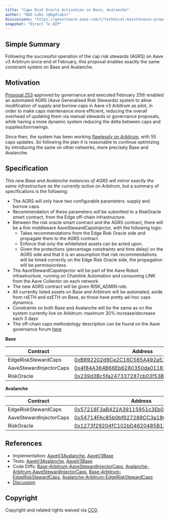 ```yaml
---
title: "Caps Risk Oracle Activation on Base, Avalanche"
author: "BGD Labs (@bgdlabs)"
discussions: "https://governance.aave.com/t/technical-maintenance-proposals/15274/78"
snapshot: "Direct To AIP"
---
```


## Simple Summary

Following the successful operation of the cap risk stewards (AGRS) on Aave v3 Arbitrum since end of February, this proposal enables exactly the same constraint system on Base and Avalanche.

## Motivation

[Proposal 253](https://vote.onaave.com/proposal/?proposalId=253) approved by governance and executed February 25th enabled an automated AGRS (Aave Generalised Risk Stewards) system to allow modification of supply and borrow caps in Aave v3 Arbitrum as pilot, in order to make caps maintenance more efficient, reducing the overall overhead of updating them via manual stewards or governance proposals, while having a more dynamic system reducing the delta between caps and supplies/borrowings.

Since then, the system has been working [flawlessly on Arbitrum](https://governance.aave.com/t/chaos-labs-monthly-community-update/11174/26?u=chaoslabs#p-55100-supply-and-borrow-caps-7), with 55 caps updates. So following the plan it is reasonable to continue optimizing by introducing the same on other networks, more precisely Base and Avalanche.

## Specification

_This new Base and Avalanche instances of AGRS will mirror exactly the same infrastructure as the currently active on Arbitrum_, but a summary of specifications is the following:

- The AGRS will only have two configurable parameters: supply and borrow caps.
- Recommendation of these parameters will be submitted to a RiskOracle smart contract, from the Edge off-chain infrastructure.
- Between the risk oracle smart contract and the AGRS contract, there will be a thin middleware AaveStewardCapsInjector, with the following logic:
  - Takes recommendations from the Edge Risk Oracle side and propagate them to the AGRS contract.
  - Enforce that only the whitelisted assets can be acted upon.
  - Given the protections (percentage constraints and time delay) on the AGRS side and that it is an assumption that risk recommendations will be timed correctly on the Edge Risk Oracle side, the propagation will be permissionless.
- The AaveStewardCapsInjector will be part of the Aave Robot infrastructure, running on Chainlink Automation and consuming LINK from the Aave Collector on each network.
- The new AGRS contract will be given RISK_ADMIN role.
- All currently listed assets on Base and Arbitrum will be automated, aside from rsETH and ezETH on Base, as those have pretty ad-hoc caps dynamics.
- Constraints on both Base and Avalanche will be the same as on the system currently live on Arbitrum: maximum 30% increase/decrease each 3 days
- The off-chain caps methodology description can be found on the Aave governance forum [here](https://governance.aave.com/t/arfc-supply-and-borrow-cap-risk-oracle-activation/20834)

**Base**

| Contract                | Address                                                                                                                    |
| ----------------------- | -------------------------------------------------------------------------------------------------------------------------- |
| EdgeRiskStewardCaps     | [0xB892202d9Ce2C16C565A492a5168689b215Eb269](https://basescan.org/address/0xB892202d9Ce2C16C565A492a5168689b215Eb269#code) |
| AaveStewardInjectorCaps | [0x4f84A364B66Eb6280350da011829a6BD02B4712f](https://basescan.org/address/0x4f84A364B66Eb6280350da011829a6BD02B4712f#code) |
| RiskOracle              | [0x239d3Bc5fa247337287cb03f53B8bc63DBBc332D](https://basescan.org/address/0x239d3Bc5fa247337287cb03f53B8bc63DBBc332D#code) |

**Avalanche**

| Contract                | Address                                                                                                                                   |
| ----------------------- | ----------------------------------------------------------------------------------------------------------------------------------------- |
| EdgeRiskStewardCaps     | [0x57218F3aB422A39115951c3Eb06881a7A719DfdD](https://snowtrace.io/address/0x57218F3aB422A39115951c3Eb06881a7A719DfdD#code)                |
| AaveStewardInjectorCaps | [0x54714FAc85b0bf627288CC3a186dE81A42f1D635](https://snowtrace.io/address/0x54714FAc85b0bf627288CC3a186dE81A42f1D635#code)                |
| RiskOracle              | [0x1273f29204fC102bD4620485B13cFE27a794fF32](https://snowtrace.io/address/0x1273f29204fC102bD4620485B13cFE27a794fF32/contract/43114/code) |

## References

- Implementation: [AaveV3Avalanche](https://github.com/bgd-labs/aave-proposals-v3/blob/main/src/20250408_Multi_CapsRiskOracleActivationOnBaseAvalanche/AaveV3Avalanche_CapsRiskOracleActivationOnBaseAvalanche_20250408.sol), [AaveV3Base](https://github.com/bgd-labs/aave-proposals-v3/blob/main/src/20250408_Multi_CapsRiskOracleActivationOnBaseAvalanche/AaveV3Base_CapsRiskOracleActivationOnBaseAvalanche_20250408.sol)
- Tests: [AaveV3Avalanche](https://github.com/bgd-labs/aave-proposals-v3/blob/main/src/20250408_Multi_CapsRiskOracleActivationOnBaseAvalanche/AaveV3Avalanche_CapsRiskOracleActivationOnBaseAvalanche_20250408.t.sol), [AaveV3Base](https://github.com/bgd-labs/aave-proposals-v3/blob/main/src/20250408_Multi_CapsRiskOracleActivationOnBaseAvalanche/AaveV3Base_CapsRiskOracleActivationOnBaseAvalanche_20250408.t.sol)
- Code Diffs: [Base-Arbitrum-AaveStewardInjectorCaps](https://contract-diff.swiss-knife.xyz/?contractOld=0x4f84A364B66Eb6280350da011829a6BD02B4712f&contractNew=0x35d53dEB2F6f40Ea7af32B6F8BEd88eA966DF1D9&chainIdOld=8453&chainIdNew=42161), [Avalanche-Arbitrum-AaveStewardInjectorCaps](https://contract-diff.swiss-knife.xyz/?contractOld=0x54714FAc85b0bf627288CC3a186dE81A42f1D635&contractNew=0x35d53dEB2F6f40Ea7af32B6F8BEd88eA966DF1D9&chainIdOld=43114&chainIdNew=42161), [Base-Arbitrum-EdgeRiskStewardCaps](https://contract-diff.swiss-knife.xyz/?contractOld=0xB892202d9Ce2C16C565A492a5168689b215Eb269&contractNew=0x085E34722e04567Df9E6d2c32e82fd74f3342e79&chainIdOld=8453&chainIdNew=42161), [Avalanche-Arbitrum-EdgeRiskStewardCaps](https://contract-diff.swiss-knife.xyz/?contractOld=0x57218F3aB422A39115951c3Eb06881a7A719DfdD&contractNew=0x085E34722e04567Df9E6d2c32e82fd74f3342e79&chainIdOld=43114&chainIdNew=42161)
- [Discussion](https://governance.aave.com/t/technical-maintenance-proposals/15274/78)

## Copyright

Copyright and related rights waived via [CC0](https://creativecommons.org/publicdomain/zero/1.0/).
